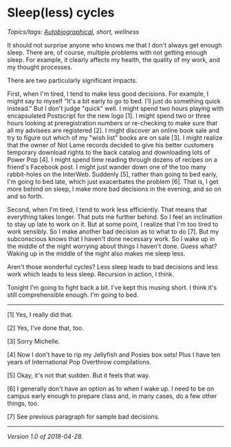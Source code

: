 Sleep(less) cycles
==================

*Topics/tags: [Autobiographical](index-autobiographical), short, wellness*

It should not surprise anyone who knows me that I don't always get enough
sleep.  There are, of course, multiple problems with not getting enough
sleep.  For example, it clearly affects my health, the quality of my
work, and my thought processes.

There are two particularly significant impacts.

First, when I'm tired, I tend to make less good decisions.  For example,
I might say to myself "It's a bit early to go to bed.  I'll just do something
quick instead."  But I don't judge "quick" well.  I might spend two hours
playing with encapsulated Postscript for the new logo [1].  I might spend
two or three hours looking at preregistration numbers or re-checking to
make sure that all my advisees are registered [2].  I might discover an
online book sale and try to figure out which of my "wish list" books are
on sale [3].  I might realize that the owner of Not Lame records decided to
give his better customers temporary download rights to the back catalog
and downloading lots of Power Pop [4].  I might spend time reading through
dozens of recipes on a friend's Facebook post.  I might just wander down
one of the too many rabbit-holes on the InterWeb.  Suddenly [5], rather
than going to bed early, I'm going to bed late, which just exacerbates
the problem [6].  That is, I get more behind on sleep, I make more bad
decisions in the evening, and so on and so forth.

Second, when I'm tired, I tend to work less efficiently.  That means that
everything takes longer.  That puts me further behind.  So I feel an
inclination to stay up late to work on it.  But at some point, I realize
that I'm too tired to work sensibly.  So I make another bad decision
as to what to do [7].  But my subconscious knows that I haven't done
necessary work.  So I wake up in the middle of the night worrying about
things I haven't done.  Guess what?  Waking up in the middle of the night
also makes me sleep less.

Aren't those wonderful cycles?  Less sleep leads to bad decisions and
less work which leads to less sleep.  Recursion in action, I think.

Tonight I'm going to fight back a bit.  I've kept this musing short.  I
think it's still comprehensible enough.  I'm going to bed.

---

[1] Yes, I really did that.

[2] Yes, I've done that, too.

[3] Sorry Michelle.

[4] Now I don't have to rip my Jellyfish and Posies box sets!  Plus I have
ten years of International Pop Overthrow compilations.

[5] Okay, it's not that sudden.  But it feels that way.

[6] I generally don't have an option as to when I wake up.  I need to be
on campus early enough to prepare class and, in many cases, do a few other
things, too.

[7] See previous paragraph for sample bad decisions.

---

*Version 1.0 of 2018-04-28.*
